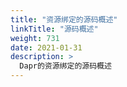 ```yaml
---
title: "资源绑定的源码概述"
linkTitle: "源码概述"
weight: 731
date: 2021-01-31
description: >
  Dapr的资源绑定的源码概述
---
```





